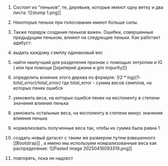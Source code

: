 1) Состоит из "пеньков", те, деревьев, которые имеют одну ветку и два листа:
![[stump 1.png]]

2) Некоторые пеньки при голосовании имеют больше силы.
3) Также порядок создания пеньков важен. Ошибки, совершенные предыдущим пеньком, влияют на следующие пеньки.
Как работает адабуст:
1) выдать каждому сэмплу одинаковый вес
2) найти наилучший для разделения признак с помощью энтропии и IG ( или при помощи [[критерий джини и gini impurity]])
3) определить влияние этого дерева по формуле: 
		*1/2 * log((1- total_error)/total_error)* 
		где total_error - сумма весов семплов, на которых пенек ошибся
4) умножить веса, на которых ошибся пенек на експоненту в степени значения влияния пенька
5) умножить остальные веса, на експоненту в степени минус значения влияния пенька
6) нормализовать полученные веса так, чтобы их сумма была равна 1
7) создать новый датасет с таким же размером путем взвешенного [[Bootstrap]] , а имено мы используем номрализованные веса как распределение:
![[Pasted image 20250416093319.png]]
8) повторять, пока не надоест
